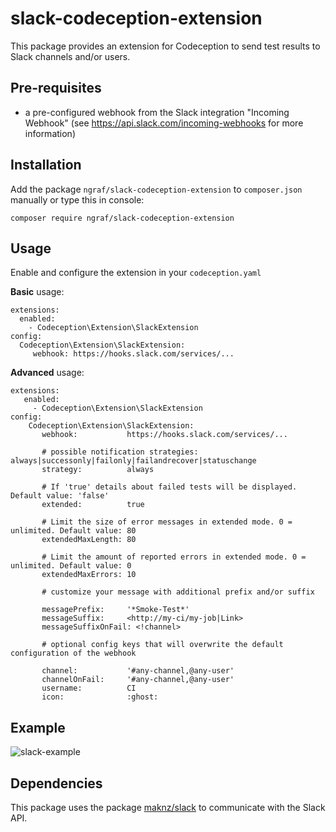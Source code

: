 slack-codeception-extension
=============================
This package provides an extension for Codeception to send test results to Slack channels and/or users.

Pre-requisites
-------------

- a pre-configured webhook from the Slack integration "Incoming Webhook"
(see https://api.slack.com/incoming-webhooks for more information)

Installation
-----------

Add the package `ngraf/slack-codeception-extension` to `composer.json` manually or type this in console:

    composer require ngraf/slack-codeception-extension
    
Usage
-----
Enable and configure the extension in your `codeception.yaml`

**Basic** usage:

    extensions:
      enabled:
        - Codeception\Extension\SlackExtension
    config:
      Codeception\Extension\SlackExtension:
         webhook: https://hooks.slack.com/services/...
           
**Advanced** usage:

    extensions:
       enabled:
         - Codeception\Extension\SlackExtension
    config:
        Codeception\Extension\SlackExtension:
           webhook:           https://hooks.slack.com/services/...
           
           # possible notification strategies: always|successonly|failonly|failandrecover|statuschange
           strategy:          always
           
           # If 'true' details about failed tests will be displayed. Default value: 'false'
           extended:          true
           
           # Limit the size of error messages in extended mode. 0 = unlimited. Default value: 80
           extendedMaxLength: 80
           
           # Limit the amount of reported errors in extended mode. 0 = unlimited. Default value: 0
           extendedMaxErrors: 10
           
           # customize your message with additional prefix and/or suffix
           
           messagePrefix:     '*Smoke-Test*'
           messageSuffix:     <http://my-ci/my-job|Link>
           messageSuffixOnFail: <!channel>
           
           # optional config keys that will overwrite the default configuration of the webhook
                      
           channel:           '#any-channel,@any-user'
           channelOnFail:     '#any-channel,@any-user'
           username:          CI
           icon:              :ghost:
           
Example
-----

![slack-example](slack-example.png)

Dependencies
-----
This package uses the package [maknz/slack](https://github.com/maknz/slack) to communicate with the Slack API.
